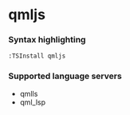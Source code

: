<!--- THIS DOCUMENT IS AUTOMATICALLY GENERATED, DON'T EDIT IT -->
# qmljs

### Syntax highlighting

```vim
:TSInstall qmljs
```

### Supported language servers

- qmlls
- qml_lsp
